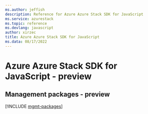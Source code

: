 ```yaml
---
ms.author: jeffish
description: Reference for Azure Azure Stack SDK for JavaScript
ms.service: azurestack
ms.topic: reference
ms.devlang: javascript
author: xirzec
title: Azure Azure Stack SDK for JavaScript
ms.data: 08/17/2022
---
```

# Azure Azure Stack SDK for JavaScript - preview

## Management packages - preview
[!INCLUDE [mgmt-packages](azure-stack-mgmt-index.md)]